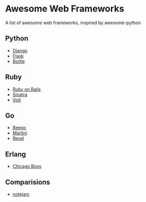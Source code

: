 Awesome Web Frameworks
=====================

A list of awesome web frameworks, inspired by awesome-python

## Python
* [Django](http://www.djangoproject.com)
* [Flask](http://flask.pocoo.org)
* [Bottle](http://bottlepy.org/)

## Ruby
* [Ruby on Rails](http://rubyonrails.org/)
* [Sinatra](http://www.sinatrarb.com/)
* [Volt](http://voltframework.com/)

## Go
* [Beego](http://beego.me/)
* [Martini](http://martini.codegangsta.io/)
* [Revel](http://revel.github.io/)

## Erlang
* [Chicago Boss](http://www.chicagoboss.org/)

## Comparisions
* [notejam](https://github.com/komarserjio/notejam)
